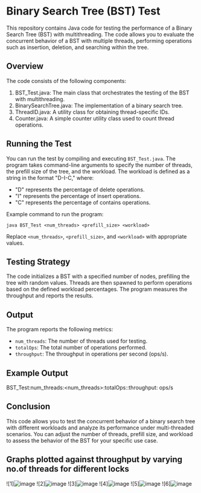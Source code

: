 # Binary Search Tree (BST) Test
This repository contains Java code for testing the performance of a Binary Search Tree (BST) with multithreading. The code allows you to evaluate the concurrent behavior of a BST with multiple threads, performing operations such as insertion, deletion, and searching within the tree.

## Overview
The code consists of the following components:
1. BST_Test.java: The main class that orchestrates the testing of the BST with multithreading.
2. BinarySearchTree.java: The implementation of a binary search tree.
3. ThreadID.java: A utility class for obtaining thread-specific IDs.
4. Counter.java: A simple counter utility class used to count thread operations.

## Running the Test
You can run the test by compiling and executing `BST_Test.java`. The program takes command-line arguments to specify the number of threads, the prefill size of the tree, and the workload. The workload is defined as a string in the format "D-I-C," where:
- "D" represents the percentage of delete operations.
- "I" represents the percentage of insert operations.
- "C" represents the percentage of contains operations.


Example command to run the program:
```shell
java BST_Test <num_threads> <prefill_size> <workload>
```
Replace `<num_threads>`, `<prefill_size>`, and `<workload>` with appropriate values.

## Testing Strategy
The code initializes a BST with a specified number of nodes, prefilling the tree with random values. Threads are then spawned to perform operations based on the defined workload percentages. The program measures the throughput and reports the results.

## Output
The program reports the following metrics:
- `num_threads`: The number of threads used for testing.
- `totalOps`: The total number of operations performed.
- `throughput`: The throughput in operations per second (ops/s).

## Example Output
BST_Test:num_threads:<num_threads>:totalOps:<totalOps>:throughput:<throughput> ops/s

## Conclusion
This code allows you to test the concurrent behavior of a binary search tree with different workloads and analyze its performance under multi-threaded scenarios. You can adjust the number of threads, prefill size, and workload to assess the behavior of the BST for your specific use case.

##  Graphs plotted against throughput by varying no.of threads for different locks 
![1]![image](https://github.com/JyothiNarsini/SE23MAID012_3/assets/88646255/0c223b69-daab-4389-9070-9a176be9dc03)
![2]![image](https://github.com/JyothiNarsini/SE23MAID012_3/assets/88646255/364b785d-3067-4d1c-8799-0ac0f9b47c91)
![3]![image](https://github.com/JyothiNarsini/SE23MAID012_3/assets/88646255/835201b6-2abf-44aa-882b-aa8ed7477ec6)
![4]![image](https://github.com/JyothiNarsini/SE23MAID012_3/assets/88646255/9e149e1f-190b-4671-92f3-fda55a4233e3)
![5]![image](https://github.com/JyothiNarsini/SE23MAID012_3/assets/88646255/06ad18a4-0961-4046-8bcf-2aec5815b64e)
![6]![image](https://github.com/JyothiNarsini/SE23MAID012_3/assets/88646255/7be7d28f-334d-4044-bbf4-cd26ee869822)






